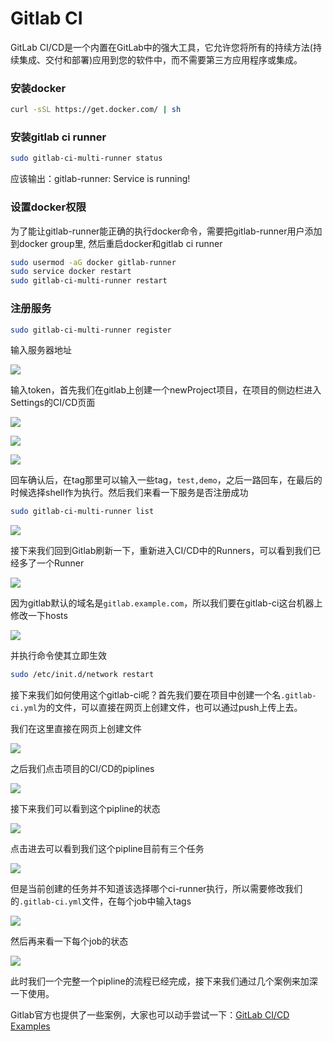 # Gitlab CI

GitLab CI/CD是一个内置在GitLab中的强大工具，它允许您将所有的持续方法\(持续集成、交付和部署\)应用到您的软件中，而不需要第三方应用程序或集成。

### 安装docker

```bash
curl -sSL https://get.docker.com/ | sh
```

### 安装gitlab ci runner

```bash
sudo gitlab-ci-multi-runner status
```

应该输出：gitlab-runner: Service is running!

### 设置docker权限

为了能让gitlab-runner能正确的执行docker命令，需要把gitlab-runner用户添加到docker group里, 然后重启docker和gitlab ci runner

```bash
sudo usermod -aG docker gitlab-runner
sudo service docker restart
sudo gitlab-ci-multi-runner restart
```

### **注册服务**

```bash
sudo gitlab-ci-multi-runner register
```

输入服务器地址

![](../.gitbook/assets/image%20%2812%29.png)

输入token，首先我们在gitlab上创建一个newProject项目，在项目的侧边栏进入Settings的CI/CD页面

![](../.gitbook/assets/image%20%2814%29.png)

![](../.gitbook/assets/image%20%282%29.png)

![](../.gitbook/assets/image%20%284%29.png)

回车确认后，在tag那里可以输入一些tag，`test,demo`，之后一路回车，在最后的时候选择shell作为执行。然后我们来看一下服务是否注册成功

```bash
sudo gitlab-ci-multi-runner list
```

![](../.gitbook/assets/image%20%2816%29.png)

接下来我们回到Gitlab刷新一下，重新进入CI/CD中的Runners，可以看到我们已经多了一个Runner

![](../.gitbook/assets/image%20%287%29.png)

因为gitlab默认的域名是`gitlab.example.com`，所以我们要在gitlab-ci这台机器上修改一下hosts

![](../.gitbook/assets/image.png)

并执行命令使其立即生效

```bash
sudo /etc/init.d/network restart
```

接下来我们如何使用这个gitlab-ci呢？首先我们要在项目中创建一个名`.gitlab-ci.yml`为的文件，可以直接在网页上创建文件，也可以通过push上传上去。

我们在这里直接在网页上创建文件

![](../.gitbook/assets/image%20%2813%29.png)

之后我们点击项目的CI/CD的piplines

![](../.gitbook/assets/image%20%286%29.png)

接下来我们可以看到这个pipline的状态

![](../.gitbook/assets/image%20%289%29.png)

点击进去可以看到我们这个pipline目前有三个任务

![](../.gitbook/assets/image%20%2810%29.png)

但是当前创建的任务并不知道该选择哪个ci-runner执行，所以需要修改我们的`.gitlab-ci.yml`文件，在每个job中输入tags

![](../.gitbook/assets/image%20%285%29.png)

然后再来看一下每个job的状态

![](../.gitbook/assets/image%20%283%29.png)

此时我们一个完整一个pipline的流程已经完成，接下来我们通过几个案例来加深一下使用。

Gitlab官方也提供了一些案例，大家也可以动手尝试一下：[GitLab CI/CD Examples](https://docs.gitlab.com/ee/ci/examples/README.html)

